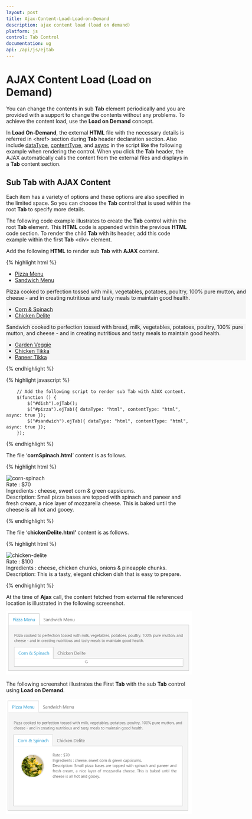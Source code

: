 ```yaml
---
layout: post
title: Ajax-Content-Load-Load-on-Demand
description: ajax content load (load on demand)
platform: js
control: Tab Control
documentation: ug
api: /api/js/ejtab
---
```


# AJAX Content Load (Load on Demand)

You can change the contents in sub **Tab** element periodically and you are provided with a support to change the contents without any problems. To achieve the content load, use the **Load on Demand** concept.

In **Load On-Demand**, the external **HTML** file with the necessary details is referred in &lt;href&gt; section during **Tab** header declaration section. Also include [dataType](https://help.syncfusion.com/api/js/ejtab#members:ajaxsettings-datatype), [contentType](https://help.syncfusion.com/api/js/ejtab#members:ajaxsettings-contenttype), and [async](https://help.syncfusion.com/api/js/ejtab#members:ajaxsettings-async) in the script like the following example when rendering the control. When you click the **Tab** header, the AJAX automatically calls the content from the external files and displays in a **Tab** content section. 

## Sub Tab with AJAX Content

Each item has a variety of options and these options are also specified in the limited space. So you can choose the **Tab** control that is used within the root **Tab** to specify more details.

The following code example illustrates to create the **Tab** control within the root **Tab** element. This **HTML** code is appended within the previous **HTML** code section. To render the child **Tab** with its header, add this code example within the first **Tab** &lt;div&gt; element. 

Add the following **HTML** to render sub **Tab** with **AJAX** content.

{% highlight html %}


<div id="dish" style="width: 650px">
    <ul>
        <li><a href="#pizza">Pizza Menu</a></li>
        <li><a href="#sandwich">Sandwich Menu</a></li>
    </ul>
    <div id="pizza" style="background-color: #F5F5F5">
        <p>Pizza cooked to perfection tossed with milk, vegetables, potatoes, poultry, 100% pure mutton, and cheese - and in creating nutritious and tasty meals to maintain good health.</p>
        <div id="pizza">
            <ul>
                <li>
                    <a href="content/cornSpinach.html">Corn & Spinach </a></li>
                <li>
                    <a href="Content/chickenDelite.html">Chicken Delite </a></li>
            </ul>
        </div>
    </div>
    <div id="sandwich" style="background-color: #F5F5F5">
        <p>Sandwich cooked to perfection tossed with bread, milk, vegetables, potatoes, poultry, 100% pure mutton, and cheese - and in creating nutritious and tasty meals to maintain good health.</p>
        <div id="sandwich">
            <ul>
                <li>
                    <a href="Content/gardenVeggie.html">Garden Veggie </a></li>
                <li>
                    <a href="Content/chickenTikka.html">Chicken Tikka </a></li>
                <li>
                    <a href="Content/paneerTikka.html">Paneer Tikka </a></li>
            </ul>
        </div>
    </div>
</div>


{% endhighlight %}


{% highlight javascript %}

        // Add the following script to render sub Tab with AJAX content.
        $(function () {
            $("#dish").ejTab();
            $("#pizza").ejTab({ dataType: "html", contentType: "html", async: true });
            $("#sandwich").ejTab({ dataType: "html", contentType: "html", async: true });
        });


{% endhighlight %}

The file ‘**cornSpinach.html**’ content is as follows. 

{% highlight html %}


<!DOCTYPE html>
<html xmlns="http://www.w3.org/1999/xhtml">
<body>
    <div class="e-content">
        <img src="http://js.syncfusion.com/demos/web/images/accordion/corn-and-spinach-05.png" alt="corn-spinach"/>
        <div class="ingredients">
            Rate    : $70<br />
            Ingredients : cheese, sweet corn &amp; green capsicums.
                <br />
            Description: Small pizza bases are topped with spinach and paneer and fresh cream, a nice layer of mozzarella cheese. This is baked until the cheese is all hot and gooey.                   
        </div>
    </div>
</body>
</html>


{% endhighlight %}



The file ‘**chickenDelite.html’** content is as follows.

{% highlight html %}


<!DOCTYPE html>
<html xmlns="http://www.w3.org/1999/xhtml">
<body>
    <div class="e-content">
        <img src="http://js.syncfusion.com/demos/web/images/accordion/chicken-delite.png" alt="chicken-delite"/>
        <div class="ingredients">
            Rate    : $100<br />
            Ingredients : cheese, chicken chunks, onions &amp; pineapple chunks.  
            <br />
            Description: This is a tasty, elegant chicken dish that is easy to prepare.
        </div>
    </div>
</body>
</html>



{% endhighlight %}



At the time of **Ajax** call, the content fetched from external file referenced location is illustrated in the following screenshot. 



![](/js/Tab/Ajax-Content-Load-Load-on-Demand_images/Ajax-Content-Load-Load-on-Demand_img1.png) 




The following screenshot illustrates the First **Tab** with the sub **Tab** control using **Load on Demand**. 

![](/js/Tab/Ajax-Content-Load-Load-on-Demand_images/Ajax-Content-Load-Load-on-Demand_img2.png) 



